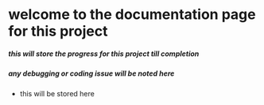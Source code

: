 # welcome to the documentation page for this project 

##### this will store the progress for this project till completion 
##### any debugging or coding issue will be noted here 
 - this will be stored here 